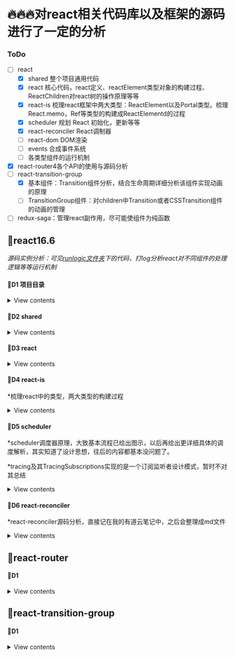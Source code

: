 # 🔥🔥🔥对react相关代码库以及框架的源码进行了一定的分析
### ToDo
- [ ] react
    - [x] shared  整个项目通用代码
    - [x] react   核心代码，react定义、reactElement类型对象的构建过程、ReactChildren对react树的操作原理等等
    - [x] react-is  梳理react框架中两大类型：ReactElement以及Portal类型。梳理React.memo，Ref等类型的构建成ReactElementd的过程
    - [x] scheduler 规划 React 初始化，更新等等
    - [x] react-reconciler  React调制器
    - [ ] react-dom  DOM渲染
    - [ ] events 合成事件系统
    - [ ] 各类型组件的运行机制
- [x] react-router4各个API的使用与源码分析
- [ ] react-transition-group
    - [x] 基本组件：Transition组件分析，结合生命周期详细分析该组件实现动画的原理
    - [ ] TransitionGroup组件：对children中Transition或者CSSTransition组件的动画的管理
- [ ] redux-saga：管理react副作用，尽可能使组件为纯函数

## 📖react16.6

*源码实例分析：可见[runlogic文件夹](https://github.com/BUPTlhuanyu/ReactNote/blob/master/react/runlogic/index.js)下的代码，打log分析react对不同组件的处理逻辑等等运行机制*

#### 🍺D1 项目目录
<details>
<summary>View contents</summary>

* [1、react源码浅析(一)：项目目录](https://github.com/BUPTlhuanyu/ReactNote/blob/master/react/blog/D1/react%E6%BA%90%E7%A0%81%E6%B5%85%E6%9E%90(%E4%B8%80)%EF%BC%9A%E9%A1%B9%E7%9B%AE%E7%9B%AE%E5%BD%95.md)
</details>

#### 🍺D2 shared
<details>
<summary>View contents</summary>

- [1、react源码浅析(二)：shared文件夹](https://github.com/BUPTlhuanyu/ReactNote/blob/master/react/blog/D2/react%e6%ba%90%e7%a0%81%e6%b5%85%e6%9e%90(%e4%ba%8c)%ef%bc%9ashared%e6%96%87%e4%bb%b6%e5%a4%b9.md)
- [2、react源码浅析(二)：shared文件夹之ReactTreeTraversal](https://github.com/BUPTlhuanyu/ReactNote/blob/master/react/blog/D2/react%e6%ba%90%e7%a0%81%e6%b5%85%e6%9e%90(%e4%ba%8c)%ef%bc%9ashared%e6%96%87%e4%bb%b6%e5%a4%b9%e4%b9%8bReactTreeTraversal.md)
</details>

#### 🍺D3 react
<details>
<summary>View contents</summary>

- [1、react源码浅析(三)：react文件夹-源码入口](https://github.com/BUPTlhuanyu/ReactNote/blob/master/react/blog/D3/react%e6%ba%90%e7%a0%81%e6%b5%85%e6%9e%90(%e4%b8%89)%ef%bc%9areact%e6%96%87%e4%bb%b6%e5%a4%b9-%e6%ba%90%e7%a0%81%e5%85%a5%e5%8f%a3.md)
- [2、react源码浅析(三)：ReactNoopUpdateQueue](https://github.com/BUPTlhuanyu/ReactNote/blob/master/react/blog/D3/react%e6%ba%90%e7%a0%81%e6%b5%85%e6%9e%90(%e4%b8%89)%ef%bc%9aReactNoopUpdateQueue.md)
- [3、react源码浅析(三)：ReactBaseClasses](https://github.com/BUPTlhuanyu/ReactNote/blob/master/react/blog/D3/react%e6%ba%90%e7%a0%81%e6%b5%85%e6%9e%90(%e4%b8%89)%ef%bc%9aReactBaseClasses.md)
- [4、react源码浅析(三)：Ref-Context-Lazy-forwardRef-memo](https://github.com/BUPTlhuanyu/ReactNote/blob/master/react/blog/D3/react%e6%ba%90%e7%a0%81%e6%b5%85%e6%9e%90(%e4%b8%89)%ef%bc%9aRef-Context-Lazy-forwardRef-memo.md)
- [5、react源码浅析(三)：ReactElement](https://github.com/BUPTlhuanyu/ReactNote/blob/master/react/blog/D3/react%e6%ba%90%e7%a0%81%e6%b5%85%e6%9e%90(%e4%b8%89)%ef%bc%9aReactElement.md)
- [6、react源码浅析(三)：ReactDebugCurrentFrame](https://github.com/BUPTlhuanyu/ReactNote/blob/master/react/blog/D3/react%e6%ba%90%e7%a0%81%e6%b5%85%e6%9e%90(%e4%b8%89)%ef%bc%9aReactDebugCurrentFrame.md)
- [7、react源码浅析(三)：ReactChildren](https://github.com/BUPTlhuanyu/ReactNote/blob/master/react/blog/D3/react%e6%ba%90%e7%a0%81%e6%b5%85%e6%9e%90(%e4%b8%89)%ef%bc%9aReactChildren.md)
- [ ]   8、react源码浅析(三)：Hook
- [9、react源码浅析(三)：ReactElementValidator](https://github.com/BUPTlhuanyu/ReactNote/blob/master/react/blog/D3/react%e6%ba%90%e7%a0%81%e6%b5%85%e6%9e%90(%e4%b8%89)%ef%bc%9aReactElementValidator.md)
</details>


#### 🍺D4 react-is

*梳理react中的类型，两大类型的构建过程

<details>
<summary>View contents</summary>

- [react源码浅析(四)：react-is](https://github.com/BUPTlhuanyu/ReactNote/blob/master/react/blog/D4/react%e6%ba%90%e7%a0%81%e6%b5%85%e6%9e%90(%e5%9b%9b)%ef%bc%9areact-is.md)
</details>

#### 🍺D5 scheduler

*scheduler调度器原理，大致基本流程已给出图示，以后再给出更详细具体的调度解析，其实知道了设计思想，往后的内容都基本没问题了。

*tracing及其TracingSubscriptions实现的是一个订阅监听者设计模式，暂时不对其总结

<details>
<summary>View contents</summary>

- [react源码浅析(五)：scheduler](https://github.com/BUPTlhuanyu/ReactNote/blob/master/react/blog/D5/react%E6%BA%90%E7%A0%81%E6%B5%85%E6%9E%90(%E4%BA%94)%EF%BC%9Ascheduler.md)
- [react源码浅析(五)：scheduler之Tracing.js](https://github.com/BUPTlhuanyu/ReactNote/blob/master/react/blog/D5/react%E6%BA%90%E7%A0%81%E6%B5%85%E6%9E%90(%E4%BA%94)%EF%BC%9Ascheduler%E4%B9%8BTracing.js.md)
- [react源码浅析(五)：scheduler之TracingSubscriptions.js](https://github.com/BUPTlhuanyu/ReactNote/blob/master/react/blog/D5/react%E6%BA%90%E7%A0%81%E6%B5%85%E6%9E%90(%E4%BA%94)%EF%BC%9Ascheduler%E4%B9%8BTracingSubscriptions.js.md)
</details>



#### 🍺D6 react-reconciler

*react-reconciler源码分析，直接记在我的有道云笔记中，之后会整理成md文件

<details>
<summary>View contents</summary>

- [1、react源码浅析(六)：react的fiber树与页面节点树的关系](http://note.youdao.com/noteshare?id=0f7455578064b5f29fe3078ac8250a52&sub=E75C32B93D164C029A960640C40454A2)
- [2-1、react源码浅析(六)：创建container对应的root](http://note.youdao.com/noteshare?id=5f5fc67ba5ea237fe3c66ffa5f08d6f8&sub=38872ACF66C44A11AAA6D9303AA23523)
- [2-2、react源码浅析(六)：创建root下的fiber树并开始初始调度](http://note.youdao.com/noteshare?id=9e044ed4ed7575202c88b3cfc219fd78&sub=4F5BBFC31A9A417BB16AD3A905941346)
- [2-3、react源码浅析(六)：调度入口函数scheduleWork](http://note.youdao.com/noteshare?id=f0b46b71cf9d0fdc2567c71e73e219cd&sub=13597B790FE74888A94E9A637F47ACA5)
- [2-4、react源码浅析(六)：performWork调度root双向循环链表](http://note.youdao.com/noteshare?id=1ddf559cc188cd1f903801df9ea13c06&sub=C79AC4EE17354E7C8C81F54E46DD9F10)
- [2-5、react源码浅析(六)：performWorkOnRoot调度某个root的fiber树](http://note.youdao.com/noteshare?id=82c1def09e9ab49dc1f7ab12670c077d&sub=461FD4B88C714C4F86F8503DE9236B23)
- [2-6、react源码浅析(六)：渲染阶段renderRoot](http://note.youdao.com/noteshare?id=478f1a3b421050d8f1b72e3b221cca59&sub=169BA6CA7850481BBA68BC53379E26D1)
- [2-7、react源码浅析(六)：提交阶段completeRoot](http://note.youdao.com/noteshare?id=825ff368c0ecd1d1b8526d5d6c3048b5&sub=B99E2F7CE96F4FC495F009DD212DF07C)
</details>



## 📖react-router

#### 🍺D1

<details>
<summary>View contents</summary>

- [react-router4源码浅析(一) ：matchPath](https://github.com/BUPTlhuanyu/ReactNote/blob/master/react-router/packages/react-router/blog/D1/react-router4%E6%BA%90%E7%A0%81%E6%B5%85%E6%9E%90(%E4%B8%80)%20%EF%BC%9AmatchPath.md)
- [react-router4源码浅析(二) ：Route](https://github.com/BUPTlhuanyu/ReactNote/blob/master/react-router/packages/react-router/blog/D1/react-router4%E6%BA%90%E7%A0%81%E6%B5%85%E6%9E%90(%E4%BA%8C)%20%EF%BC%9ARoute.md)
- [react-router4源码浅析(三) ：BrowserRouter&&HashRouter](https://github.com/BUPTlhuanyu/ReactNote/blob/master/react-router/packages/react-router/blog/D1/react-router4%E6%BA%90%E7%A0%81%E6%B5%85%E6%9E%90(%E4%B8%89)%20%EF%BC%9ABrowserRouter%26%26HashRouter.md)
- [react-router4源码浅析(四) ：Router](https://github.com/BUPTlhuanyu/ReactNote/blob/master/react-router/packages/react-router/blog/D1/react-router4%E6%BA%90%E7%A0%81%E6%B5%85%E6%9E%90(%E5%9B%9B)%20%EF%BC%9ARouter.md)
- [react-router4源码浅析(五) ：generatePath](https://github.com/BUPTlhuanyu/ReactNote/blob/master/react-router/packages/react-router/blog/D1/react-router4%E6%BA%90%E7%A0%81%E6%B5%85%E6%9E%90(%E4%BA%94)%20%EF%BC%9AgeneratePath.md)
- [react-router4源码浅析(六) ：Redirect](https://github.com/BUPTlhuanyu/ReactNote/blob/master/react-router/packages/react-router/blog/D1/react-router4%E6%BA%90%E7%A0%81%E6%B5%85%E6%9E%90(%E5%85%AD)%20%EF%BC%9ARedirect.md)
- [react-router4源码浅析(七) ：Switch](https://github.com/BUPTlhuanyu/ReactNote/blob/master/react-router/packages/react-router/blog/D1/react-router4%E6%BA%90%E7%A0%81%E6%B5%85%E6%9E%90(%E4%B8%83)%20%EF%BC%9ASwitch.md)
- [react-router4源码浅析(八) ：withRouter](https://github.com/BUPTlhuanyu/ReactNote/blob/master/react-router/packages/react-router/blog/D1/react-router4%E6%BA%90%E7%A0%81%E6%B5%85%E6%9E%90(%E5%85%AB)%20%EF%BC%9AwithRouter.md)
- [react-router4源码(九) ：Link](https://github.com/BUPTlhuanyu/ReactNote/blob/master/react-router/packages/react-router/blog/D1/react-router4%e6%ba%90%e7%a0%81(%e4%b9%9d)+%ef%bc%9aLink.md)
</details>


## 📖react-transition-group

#### 🍺D1

<details>
<summary>View contents</summary>

- [react-transition-group源码浅析(一)：Transition](https://github.com/BUPTlhuanyu/ReactNote/blob/master/react-transition-group/blog/D1/react-transition-group%E6%BA%90%E7%A0%81%E6%B5%85%E6%9E%90(%E4%B8%80)%EF%BC%9ATransition.md)
</details>
